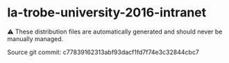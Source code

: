# la-trobe-university-2016-intranet

:warning: These distribution files are automatically generated and should never be manually managed.

Source git commit: c77839162313abf93dacf1fd7f74e3c32844cbc7
